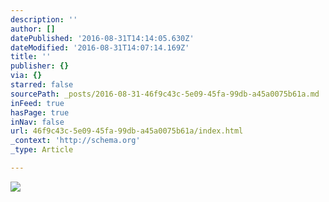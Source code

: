 ```yaml
---
description: ''
author: []
datePublished: '2016-08-31T14:14:05.630Z'
dateModified: '2016-08-31T14:07:14.169Z'
title: ''
publisher: {}
via: {}
starred: false
sourcePath: _posts/2016-08-31-46f9c43c-5e09-45fa-99db-a45a0075b61a.md
inFeed: true
hasPage: true
inNav: false
url: 46f9c43c-5e09-45fa-99db-a45a0075b61a/index.html
_context: 'http://schema.org'
_type: Article

---
```

![](https://the-grid-user-content.s3-us-west-2.amazonaws.com/9670c951-ab33-4208-8e4d-43b6a22b1ee5.jpg)